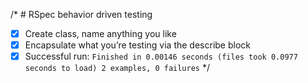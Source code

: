 /* # RSpec behavior driven testing

- [x] Create class, name anything you like
- [x] Encapsulate what you’re testing via the describe block
- [x] Successful run: 
`Finished in 0.00146 seconds (files took 0.0977 seconds to load)
2 examples, 0 failures` */
